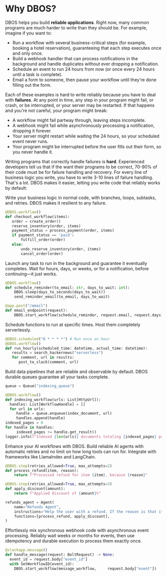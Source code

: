 ---
---

# Why DBOS?

DBOS helps you build **reliable applications**.
Right now, many common programs are much harder to write than they should be.
For example, imagine if you want to:

- Run a workflow with several business-critical steps (for example, booking a hotel reservation), guaranteeing that each step executes once and only once.
- Build a webhook handler that can process notifications in the background and handle duplicates without ever dropping a notification.
- Schedule an event to run 24 hours from now (or once every 24 hours until a task is complete).
- Email a form to someone, then pause your workflow until they're done filling out the form.

Each of these examples is hard to write reliably because you have to deal with **failures**.
At any point in time, any step in your program might fail, or crash, or be interrupted, or your server may be restarted.
If that happens and you're not careful, your program might break:

- A workflow might fail partway through, leaving steps incomplete.
- A webhook might fail while asynchronously processing a notification, dropping it forever.
- Your server might restart while waiting the 24 hours, so your scheduled event never runs.
- Your program might be interrupted before the user fills out their form, so you never handle it.

Writing programs that correctly handle failures is **hard**.
Experienced developers tell us that if the want their programs to be correct, 70-90% of their code must be for failure handling and recovery.
For every line of business logic you write, you have to write 3-10 lines of failure handling.
That's a lot.
DBOS makes it easier, letting you write code that reliably works by default:

<Tabs groupId="examples">

<TabItem value="workflow" label="Reliable Workflows">
<section className="row list">
<article className="col col--6">

Write your business logic in normal code, with branches, loops, subtasks, and retries. DBOS makes it resilient to any failure.

</article>
<article className="col col--6">

```python
@DBOS.workflow()
def checkout_workflow(items):
   order = create_order()
   reserve_inventory(order, items)
   payment_status = process_payment(order, items)
   if payment_status == 'paid':
       fulfill_order(order)
   else:
       undo_reserve_inventory(order, items)
       cancel_order(order)
```

</article>
</section>
</TabItem>

<TabItem value="background" label="Background Tasks">
<section className="row list">
<article className="col col--6">

Launch any task to run in the background and guarantee it eventually completes.
Wait for hours, days, or weeks, or for a notification, before continuing&mdash;it just works.
</article>
<article className="col col--6">

```python
@DBOS.workflow()
def schedule_reminder(to_email: str, days_to_wait: int):
    DBOS.sleep(days_to_seconds(days_to_wait))
    send_reminder_email(to_email, days_to_wait)

@app.post("/email")
def email_endpoint(request):
    DBOS.start_workflow(schedule_reminder, request.email, request.days)
```

</article>
</section>
</TabItem>

<TabItem value="cron" label="Cron Jobs">
<section className="row list">
<article className="col col--6">

Schedule functions to run at specific times.
Host them completely serverlessly.

</article>
<article className="col col--6">

```python
@DBOS.scheduled("0 * * * *") # Run once an hour
@DBOS.workflow()
def run_hourly(scheduled_time: datetime, actual_time: datetime):
   results = search_hackernews("serverless")
   for comment, url in results:
      post_to_slack(comment, url)
```

</article>
</section>
</TabItem>

<TabItem value="pipelines" label="Data Pipelines">
<section className="row list">
<article className="col col--6">

Build data pipelines that are reliable and observable by default.
DBOS durable queues guarantee all your tasks complete.
</article>
<article className="col col--6">

```python
queue = Queue("indexing_queue")

@DBOS.workflow()
def indexing_workflow(urls: List[HttpUrl]):
  handles: List[WorkflowHandle] = []
  for url in urls:
     handle = queue.enqueue(index_document, url)
     handles.append(handle)
indexed_pages = 0
for handle in handles:
     indexed_pages += handle.get_result()
logger.info(f"Indexed {len(urls)} documents totaling {indexed_pages} pages")
```

</article>
</section>
</TabItem>


<TabItem value="kafka" label="Kafka Event Processing">
<section className="row list">
<article className="col col--6">

Enhance your AI workflows with DBOS.
Build reliable AI agents with automatic retries and no limit on how long tools can run for.
Integrate with frameworks like LlamaIndex and LangChain.
</article>
<article className="col col--6">

```python
@DBOS.step(retries_allowed=True, max_attempts=2)
def process_refund(item, reason):
    return f"Processed refund for item {item}, because {reason}"

@DBOS.step(retries_allowed=True, max_attempts=3)
def apply_discount(amount):
    return f"Applied discount of {amount}%"

refunds_agent = Agent(
    name="Refunds Agent",
    instructions="Help the user with a refund. If the reason is that it was too expensive, offer the user a refund code.",
    functions=[process_refund, apply_discount],
)
```

</article>
</section>
</TabItem>

<TabItem value="webhooks" label="Webhooks and Notifications">
<section className="row list">
<article className="col col--6">

Effortlessly mix synchronous webhook code with asynchronous event processing. Reliably wait weeks or months for events, then use idempotency and durable execution to process them exactly once.
</article>
<article className="col col--6">

```python
@slackapp.message()
def handle_message(request: BoltRequest) -> None:
  event_id = request.body["event_id"]
  with SetWorkflowID(event_id):
    DBOS.start_workflow(message_workflow,     request.body["event"])
```

</article>
</section>
</TabItem>

</Tabs>
